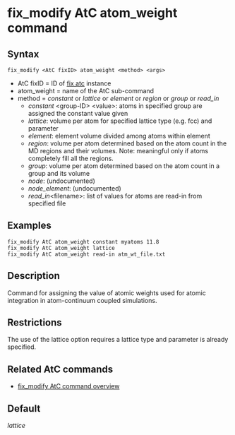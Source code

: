 # fix_modify AtC atom_weight command

## Syntax

    fix_modify <AtC fixID> atom_weight <method> <args>

-   AtC fixID = ID of [fix atc](fix_atc) instance
-   atom_weight = name of the AtC sub-command
-   method = *constant* or *lattice* or *element* or *region* or *group*
    or *read_in*
    -   *constant* \<group-ID\> \<value\>: atoms in specified group are
        assigned the constant value given
    -   *lattice*: volume per atom for specified lattice type (e.g. fcc)
        and parameter
    -   *element*: element volume divided among atoms within element
    -   *region*: volume per atom determined based on the atom count in
        the MD regions and their volumes. Note: meaningful only if atoms
        completely fill all the regions.
    -   *group*: volume per atom determined based on the atom count in a
        group and its volume
    -   *node*: (undocumented)
    -   *node_element*: (undocumented)
    -   *read_in*\<filename\>: list of values for atoms are read-in from
        specified file

## Examples

``` LAMMPS
fix_modify AtC atom_weight constant myatoms 11.8
fix_modify AtC atom_weight lattice
fix_modify AtC atom_weight read-in atm_wt_file.txt
```

## Description

Command for assigning the value of atomic weights used for atomic
integration in atom-continuum coupled simulations.

## Restrictions

The use of the lattice option requires a lattice type and parameter is
already specified.

## Related AtC commands

-   [fix_modify AtC command overview](atc_fix_modify)

## Default

*lattice*
